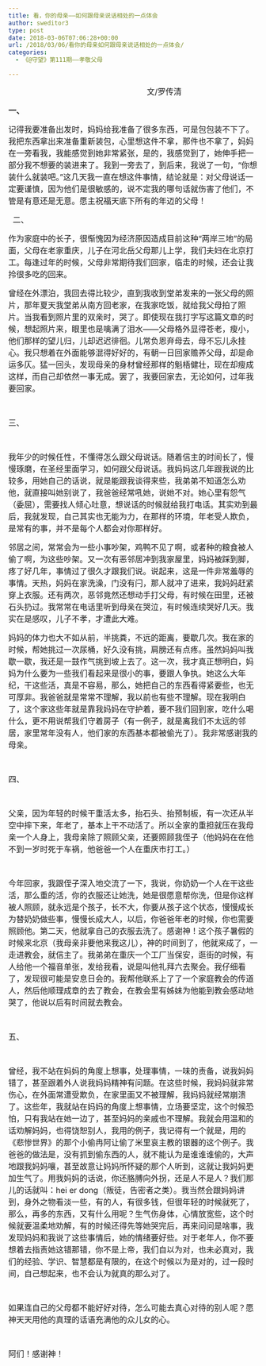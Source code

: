 ```yaml
---
title: 看，你的母亲——如何跟母亲说话相处的一点体会
author: sweditor3
type: post
date: 2018-03-06T07:06:28+00:00
url: /2018/03/06/看你的母亲如何跟母亲说话相处的一点体会/
categories:
  - 《@守望》第111期——孝敬父母

---
```

<p style="text-align: center;">
  <span style="font-size: 12pt;">                            </span><span style="font-size: 12pt;">文/罗传清</span>
</p>

<span style="font-size: 12pt;"><strong>一、</strong></span>

<span style="font-size: 12pt;">记得我要准备出发时，妈妈给我准备了很多东西，可是包包装不下了。我把东西拿出来准备重新装包，心里想这件不拿，那件也不拿了，妈妈在一旁看我，我能感觉到她非常紧张，是的，我感觉到了，她伸手把一部分我不想要的装进来了。我到一旁去了，到后来，我说了一句，“你想装什么就装吧。”这几天我一直在想这件事情，结论就是：对父母说话一定要谨慎，因为他们是很敏感的，说不定我的哪句话就伤害了他们，不管是有意还是无意。愿主祝福天底下所有的年迈的父母！  </span>

<span style="font-size: 12pt;">  二、</span>

<span style="font-size: 12pt;">作为家庭中的长子，很惭愧因为经济原因造成目前这种“两岸三地”的局面，父母在老家重庆，儿子在河北岳父母那儿上学，我们夫妇在北京打工。每逢过年的时候，父母非常期待我们回家，临走的时候，还会让我拎很多吃的回来。</span>

<span style="font-size: 12pt;">曾经在外漂泊，我回去得比较少，直到我收到堂弟发来的一张父母的照片，那年夏天我堂弟从南方回老家，在我家吃饭，就给我父母拍了照片。当我看到照片里的双亲时，哭了。即使现在我打字写这篇文章的时候，想起照片来，眼里也是噙满了泪水——父母格外显得苍老，瘦小，他们那样的望儿归，儿却迟迟徘徊。儿常负恩弃母去，母不忘儿永挂心。我只想着在外面能够混得好好的，有朝一日回家赡养父母，却是命运多仄。猛一回头，发现母亲的身材曾经那样的魁梧健壮，现在却瘦成这样，而自己却依然一事无成。罢了，我要回家去，无论如何，过年我要回家。</span>

&nbsp;

<span style="font-size: 12pt;">三、</span>

&nbsp;

<span style="font-size: 12pt;">我年少的时候任性，不懂得怎么跟父母说话。随着信主的时间长了，慢慢琢磨，在圣经里面学习，如何跟父母说话。我妈妈这几年跟我说的比较多，用她自己的话说，就是能跟我谈得来些，我弟弟不知道怎么劝他，就直接叫她别说了，我爸爸经常吼她，说她不对。她心里有怨气（委屈），需要找人倾心吐意，想说话的时候就给我打电话。其实劝到最后，我就发现，自己其实也无能为力，在那样的环境，年老受人欺负，是常有的事，并不是每个人都会对你那样好。</span>

<span style="font-size: 12pt;">邻居之间，常常会为一些小事吵架，鸡鸭不见了啊，或者种的粮食被人偷了啊，为这些吵架。又一次有恶邻居冲到我家屋里，妈妈被踩到脚，疼了好几年，事情过了很久才跟我们说。说起来，这是一件非常羞辱的事情。天热，妈妈在家洗澡，门没有闩，那人就冲了进来，我妈妈赶紧穿上衣服。还有两次，恶邻竟然还想动手打父母，有时候在田里，还被石头扔过。我常常在电话里听到母亲在哭泣，有时候连续哭好几天。我实在是感叹，儿子不孝，才遭此大难。</span>

<span style="font-size: 12pt;">妈妈的体力也大不如从前，半挑粪，不远的距离，要歇几次。我在家的时候，帮她挑过一次尿桶，好久没有挑，肩膀还有点疼。虽然妈妈叫我歇一歇，我还是一鼓作气挑到坡上去了。这一次，我才真正想明白，妈妈为什么要为一些我们看起来是很小的事，要跟人争执。她这么大年纪，干这些活，真是不容易，那么，她把自己的东西看得紧要些，也无可厚非。我爸爸就是常常不理解，我以前也有些不理解。现在我明白了，这个家这些年就是靠我妈妈在守护着，要不我们回到家，吃什么喝什么，更不用说帮我们守着房子（有一例子，就是离我们不太远的邻居，家里常年没有人，他们家的东西基本都被偷光了）。我非常感谢我的母亲。</span>

&nbsp;

<span style="font-size: 12pt;">四、</span>

&nbsp;

<span style="font-size: 12pt;">父亲，因为年轻的时候干重活太多，抬石头、抬预制板，有一次还从半空中摔下来，年老了，基本上干不动活了。所以全家的重担就压在我母亲一个人身上，我母亲除了照顾父亲，还要照顾我侄子（他妈妈在在他不到一岁时死于车祸，他爸爸一个人在重庆市打工。）</span>

&nbsp;

<span style="font-size: 12pt;">今年回家，我跟侄子深入地交流了一下，我说，你奶奶一个人在干这些活，那么重的活，你的衣服还让她洗，她是很愿意帮你洗，但是你这样被人照顾，就永远是个孩子，长不大，你要从孩子这个状态，慢慢成长为替奶奶做些事，慢慢长成大人，以后，你爸爸年老的时候，你也需要照顾他。第二天，他就拿自己的衣服去洗了。感谢神！这个孩子暑假的时候来北京（我母亲非要他来我这儿），神的时间到了，他就来成了，一走进教会，就信主了。我弟弟在重庆一个工厂当保安，逛街的时候，有人给他一个福音单张，发给我看，说是叫他礼拜六去聚会。我仔细看了，发现很可能是安息日会的。我帮他联系上了了一个家庭教会的传道人，然后他顺理成章的去了教会，在教会里有姊妹为他能到教会感动地哭了，他说以后有时间就去教会。</span>

&nbsp;

<span style="font-size: 12pt;">五、</span>

&nbsp;

<span style="font-size: 12pt;">曾经，我不站在妈妈的角度上想事，处理事情，一味的责备，说我妈妈错了，甚至跟着外人说我妈妈精神有问题。在这些时候，我妈妈就非常伤心，在外面常遭受欺负，在家里面又不被理解，我妈妈就经常崩溃了。这些年，我就站在妈妈的角度上想事情，立场要坚定，这个时候恐怕，只有我站在她一边了，甚至妈妈的亲戚也不理解。我就会用温和的话劝解妈妈，也得饶恕别人，我用的例子，我记得有一个就是，用的《悲惨世界》的那个小偷冉阿让偷了米里哀主教的银器的这个例子。我爸爸的做法是，没有抓到偷东西的人，就不能认为是谁谁谁偷的，大声地跟我妈妈嚷，甚至故意让妈妈所怀疑的那个人听到，这就让我妈妈更加生气了。用我妈妈的话说，你还胳膊向外拐，还是人不是人？我们那儿的话就叫：hei er dong（叛徒，告密者之类）。我当然会跟妈妈讲到，身外之物看淡一些，有的人，有很多钱，但很年轻的时候就死了，那么，再多的东西，又有什么用呢？生气伤身体，心情放宽些，这个时候就要温柔地劝解，有的时候还得先等她哭完后，再来问问是啥事，我发现妈妈和我说了这些事情后，她的情绪要好些。对于老年人，你不要想着去指责她这错那错，你不是上帝，我们自以为对，也未必真对，我们的经验、学识、智慧都是有限的，在这个时候以为是对的，过一段时间，自己想起来，也不会认为就真的那么对了。</span>

&nbsp;

<span style="font-size: 12pt;">如果连自己的父母都不能好好对待，怎么可能去真心对待的别人呢？愿神天天用他的真理的话语充满他的众儿女的心。</span>

&nbsp;

<span style="font-size: 12pt;">阿们！感谢神！</span>